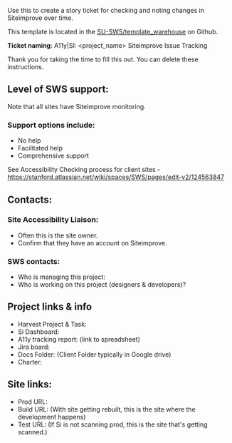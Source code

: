 Use this to create a story ticket for checking and noting changes in Siteimprove over time.

This template is located in the [SU-SWS/template_warehouse](https://github.com/SU-SWS/template_warehouse) on Github.

**Ticket naming**: A11y|SI: <project_name> Siteimprove Issue Tracking

Thank you for taking the time to fill this out. You can delete these instructions.

## Level of SWS support:
Note that all sites have Siteimprove monitoring. 

### Support options include:
* No help
* Facilitated help
* Comprehensive support

See Accessibility Checking process for client sites - https://stanford.atlassian.net/wiki/spaces/SWS/pages/edit-v2/124563847


## Contacts:

### Site Accessibility Liaison:
* Often this is the site owner.
* Confirm that they have an account on Siteimprove.

### SWS contacts:

* Who is managing this project: 
* Who is working on this project (designers & developers)?

## Project links & info

* Harvest Project & Task: 
* Si Dashboard: 
* A11y tracking report: (link to spreadsheet)
* Jira board: 
* Docs Folder: (Client Folder typically in Google drive)
* Charter: 

## Site links:

* Prod URL: 
* Build URL: (With site getting rebuilt, this is the site where the development happens)
* Test URL: (If Si is not scanning prod, this is the site that's getting scanned.)
